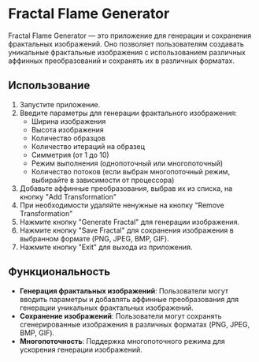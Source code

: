 # Fractal Flame Generator

Fractal Flame Generator — это приложение для генерации и сохранения фрактальных изображений. Оно позволяет пользователям создавать уникальные фрактальные изображения с использованием различных аффинных преобразований и сохранять их в различных форматах.

## Использование

1. Запустите приложение.
2. Введите параметры для генерации фрактального изображения:
    - Ширина изображения
    - Высота изображения
    - Количество образцов
    - Количество итераций на образец
    - Симметрия (от 1 до 10)
    - Режим выполнения (однопоточный или многопоточный)
    - Количество потоков (если выбран многопоточный режим, выбирайте в зависимости от процессора)
3. Добавьте аффинные преобразования, выбрав их из списка, на кнопку "Add Transformation"
4. При необходимости удаляйте ненужные на кнопку "Remove Transformation"
4. Нажмите кнопку "Generate Fractal" для генерации изображения.
5. Нажмите кнопку "Save Fractal" для сохранения изображения в выбранном формате (PNG, JPEG, BMP, GIF).
6. Нажмите кнопку "Exit" для выхода из приложения.

## Функциональность

- **Генерация фрактальных изображений**: Пользователи могут вводить параметры и добавлять аффинные преобразования для генерации уникальных фрактальных изображений.
- **Сохранение изображений**: Пользователи могут сохранять сгенерированные изображения в различных форматах (PNG, JPEG, BMP, GIF).
- **Многопоточность**: Поддержка многопоточного режима для ускорения генерации изображений.
